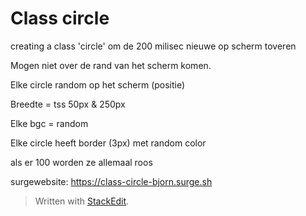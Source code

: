 # Class circle

creating a class 'circle'
om de 200 milisec nieuwe op scherm toveren

Mogen niet over de rand van het scherm komen.

Elke circle random op het scherm (positie)

Breedte = tss 50px & 250px

Elke bgc = random

Elke circle heeft border (3px) met random color

als er 100 worden ze allemaal roos

surgewebsite: https://class-circle-bjorn.surge.sh

> Written with [StackEdit](https://stackedit.io/).
